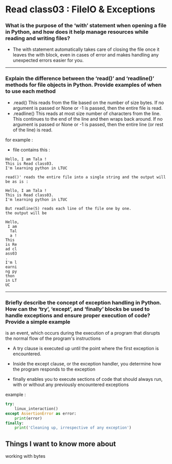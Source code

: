 # Read class03 : FileIO & Exceptions

### What is the purpose of the ‘with’ statement when opening a file in Python, and how does it help manage resources while reading and writing files?

* The with statement automatically takes care of closing the file once it leaves the with block, even in cases of error and makes handling any unexpected errors easier for you.
---------------

### Explain the difference between the ‘read()’ and ‘readline()’ methods for file objects in Python. Provide examples of when to use each method

* .read()	This reads from the file based on the number of size bytes. If no argument is passed or None or -1 is passed, then the entire file is read.
* .readline()	This reads at most size number of characters from the line. This continues to the end of the line and then wraps back around. If no argument is passed or None or -1 is passed, then the entire line (or rest of the line) is read.


for example :
- file contains this :

```text
Hello, I am Tala !
This is Read class03.
I'm learning python in LTUC
```
```
read()' reads the entire file into a single string and the output will be as is :

Hello, I am Tala !
This is Read class03.
I'm learning python in LTUC

But readline(5) reads each line of the file one by one.
the output will be

Hello,
 I am
  Tal
  a !
This 
is Re
ad cl
ass03
.
I'm l
earni
ng py
thon 
in LT
UC

```

--------------------------

### Briefly describe the concept of exception handling in Python. How can the ‘try’, ‘except’, and ‘finally’ blocks be used to handle exceptions and ensure proper execution of code? Provide a simple example

is an event, which occurs during the execution of a program that disrupts the normal flow of the program's instructions

* A try clause is executed up until the point where the first exception is encountered.
* Inside the except clause, or the exception handler, you determine how the program responds to the exception

* finally enables you to execute sections of code that should always run, with or without any previously encountered exceptions

example : 
```python
try:
    linux_interaction()
except AssertionError as error:
    print(error)
finally:
    print('Cleaning up, irrespective of any exception')
 ```
 
 ## Things I want to know more about
working with bytes
